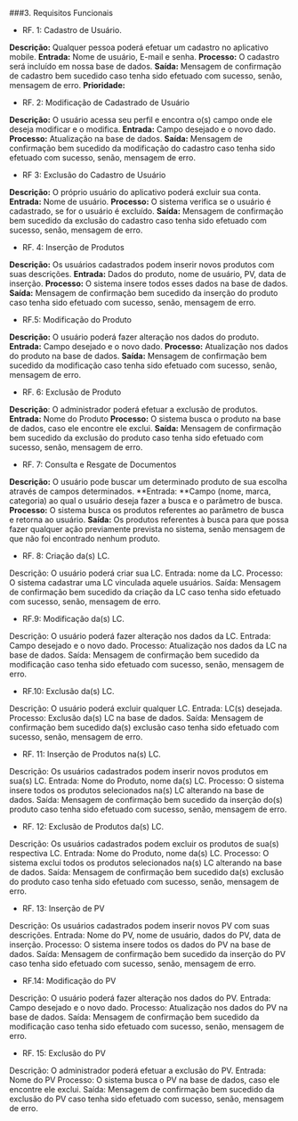 ###3. Requisitos Funcionais

+ RF. 1: Cadastro de Usuário.

**Descrição:** Qualquer pessoa poderá efetuar um cadastro no aplicativo mobile.
**Entrada:** Nome de usuário, E-mail e senha.
**Processo:** O cadastro será incluído em nossa base de dados.
**Saída:** Mensagem de confirmação de cadastro bem sucedido caso tenha sido efetuado com sucesso, senão, mensagem de erro.
**Prioridade:**

+ RF. 2: Modificação de Cadastrado de Usuário

**Descrição:** O usuário acessa seu perfil e encontra o(s) campo onde ele deseja modificar e o modifica.
**Entrada:** Campo desejado e o novo dado.
**Processo:** Atualização na base de dados.
**Saída:** Mensagem de confirmação bem sucedido da modificação do cadastro caso tenha sido efetuado com sucesso, senão, mensagem de erro.

+ RF 3: Exclusão do Cadastro de Usuário

**Descrição:** O próprio usuário do aplicativo poderá excluir sua conta.
**Entrada:** Nome de usuário.
**Processo:** O sistema verifica se o usuário é cadastrado, se for o usuário é excluído.
**Saída:** Mensagem de confirmação bem sucedido da exclusão do cadastro caso tenha sido efetuado com sucesso, senão, mensagem de erro.

+ RF. 4: Inserção de Produtos

**Descrição:** Os usuários cadastrados podem inserir novos produtos com suas descrições.
**Entrada:** Dados do produto, nome de usuário, PV, data de inserção.
**Processo:** O sistema insere todos esses dados na base de dados.
**Saída:** Mensagem de confirmação bem sucedido da inserção do produto caso tenha sido efetuado com sucesso, senão, mensagem de erro.

+ RF.5: Modificação do Produto

**Descrição:** O usuário poderá fazer alteração nos dados do produto.
**Entrada:** Campo desejado e o novo dado.
**Processo:** Atualização nos dados do produto na base de dados.
**Saída:** Mensagem de confirmação bem sucedido da modificação caso tenha
sido efetuado com sucesso, senão, mensagem de erro.

+ RF. 6: Exclusão de Produto

**Descrição**: O administrador poderá efetuar a exclusão de produtos.
**Entrada:** Nome do Produto
**Processo:** O sistema busca o produto na base de dados, caso ele encontre
ele exclui.
**Saída:** Mensagem de confirmação bem sucedido da exclusão do produto caso tenha sido efetuado com sucesso, senão, mensagem de erro.

+ RF. 7: Consulta e Resgate de Documentos

**Descrição:** O usuário pode buscar um determinado produto de sua escolha
através de campos determinados.
**Entrada: **Campo (nome, marca, categoria) ao qual o usuário deseja fazer a busca e o parâmetro de busca.
**Processo:** O sistema busca os produtos referentes ao parâmetro de busca e retorna ao usuário.
**Saída:** Os produtos referentes à busca para que possa fazer qualquer ação previamente prevista no sistema, senão mensagem de que não foi encontrado nenhum produto.


+ RF. 8: Criação da(s) LC.

Descrição: O usuário poderá criar sua LC.
Entrada: nome da LC.
Processo: O sistema cadastrar uma LC vinculada aquele usuários.
Saída:  Mensagem de confirmação bem sucedido da criação da LC caso tenha sido efetuado com sucesso, senão, mensagem de erro.

+ RF.9: Modificação da(s) LC.

Descrição: O usuário poderá fazer alteração nos dados da LC.
Entrada: Campo desejado e o novo dado.
Processo: Atualização nos dados da LC na base de dados.
Saída: Mensagem de confirmação bem sucedido da modificação caso tenha
sido efetuado com sucesso, senão, mensagem de erro.

+ RF.10: Exclusão da(s) LC.

Descrição: O usuário poderá excluir qualquer LC.
Entrada: LC(s) desejada.
Processo: Exclusão da(s) LC na base de dados.
Saída: Mensagem de confirmação bem sucedido da(s) exclusão caso tenha
sido efetuado com sucesso, senão, mensagem de erro.

+ RF. 11: Inserção de Produtos na(s) LC.

Descrição: Os usuários cadastrados podem inserir novos produtos em sua(s) LC.
Entrada: Nome do Produto, nome da(s) LC.
Processo: O sistema insere todos os produtos selecionados na(s) LC alterando na base de dados.
Saída: Mensagem de confirmação bem sucedido da inserção do(s) produto caso tenha sido efetuado com sucesso, senão, mensagem de erro.

+ RF. 12: Exclusão de Produtos da(s) LC. 

Descrição: Os usuários cadastrados podem excluir os produtos de sua(s) respectiva LC.
Entrada: Nome do Produto, nome da(s) LC.
Processo: O sistema exclui  todos os produtos selecionados na(s) LC alterando na base de dados.
Saída: Mensagem de confirmação bem sucedido da(s) exclusão do produto caso tenha sido efetuado com sucesso, senão, mensagem de erro.

+ RF. 13: Inserção de PV 

Descrição: Os usuários cadastrados podem inserir novos PV com suas descrições.
Entrada: Nome do PV, nome de usuário, dados do PV, data de inserção.
Processo: O sistema insere todos os dados do PV na base de dados.
Saída: Mensagem de confirmação bem sucedido da inserção do PV caso tenha sido efetuado com sucesso, senão, mensagem de erro.

+ RF.14: Modificação do PV

Descrição: O usuário poderá fazer alteração nos dados do PV.
Entrada: Campo desejado e o novo dado.
Processo: Atualização nos dados do PV na base de dados.
Saída: Mensagem de confirmação bem sucedido da modificação caso tenha
sido efetuado com sucesso, senão, mensagem de erro.

+ RF. 15: Exclusão do PV

Descrição: O administrador poderá efetuar a exclusão do PV.
Entrada: Nome do PV
Processo: O sistema busca o PV na base de dados, caso ele encontre
ele exclui.
Saída: Mensagem de confirmação bem sucedido da exclusão do PV caso tenha sido efetuado com sucesso, senão, mensagem de erro.
